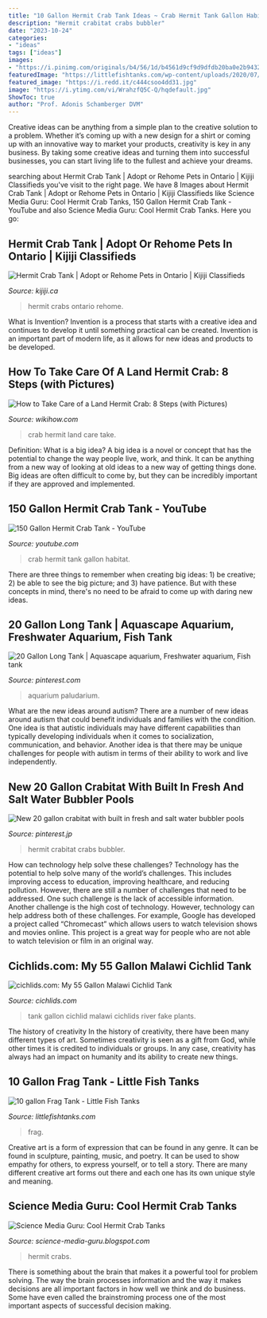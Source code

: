 ```yaml
---
title: "10 Gallon Hermit Crab Tank Ideas ~ Crab Hermit Tank Gallon Habitat"
description: "Hermit crabitat crabs bubbler"
date: "2023-10-24"
categories:
- "ideas"
tags: ["ideas"]
images:
- "https://i.pinimg.com/originals/b4/56/1d/b4561d9cf9d9dfdb20ba0e2b943231f2.jpg"
featuredImage: "https://littlefishtanks.com/wp-content/uploads/2020/07/DSC03855-1536x1152.jpg"
featured_image: "https://i.redd.it/c444csoo4dd31.jpg"
image: "https://i.ytimg.com/vi/WrahzfQ5C-Q/hqdefault.jpg"
ShowToc: true
author: "Prof. Adonis Schamberger DVM"
---
```



Creative ideas can be anything from a simple plan to the creative solution to a problem. Whether it’s coming up with a new design for a shirt or coming up with an innovative way to market your products, creativity is key in any business. By taking some creative ideas and turning them into successful businesses, you can start living life to the fullest and achieve your dreams.

	

		
searching about Hermit Crab Tank | Adopt or Rehome Pets in Ontario | Kijiji Classifieds you've visit to the right page. We have 8 Images about Hermit Crab Tank | Adopt or Rehome Pets in Ontario | Kijiji Classifieds like Science Media Guru: Cool Hermit Crab Tanks, 150 Gallon Hermit Crab Tank - YouTube and also Science Media Guru: Cool Hermit Crab Tanks. Here you go:
		
    
## Hermit Crab Tank | Adopt Or Rehome Pets In Ontario | Kijiji Classifieds

<img loading=lazy src="https://i.ebayimg.com/00/s/OTY2WDEyNDI=/z/fX8AAOSwndFd-EXc/$_35.JPG" onerror="this.onerror=null;this.src='https://tse1.mm.bing.net/th?id=OIP.2b9XJMU403Fk6jgvxcGAiQAAAA&amp;pid=15.1';" alt="Hermit Crab Tank | Adopt or Rehome Pets in Ontario | Kijiji Classifieds">

_Source: kijiji.ca_

>hermit crabs ontario rehome. 

	

What is Invention?
Invention is a process that starts with a creative idea and continues to develop it until something practical can be created. Invention is an important part of modern life, as it allows for new ideas and products to be developed.

    
## How To Take Care Of A Land Hermit Crab: 8 Steps (with Pictures)

<img loading=lazy src="http://www.wikihow.com/images/b/be/Take-Care-of-a-Land-Hermit-Crab-Step-8.jpg" onerror="this.onerror=null;this.src='https://tse2.mm.bing.net/th?id=OIP.xTCihhbqXo0iyRlX8QUlFwHaFj&amp;pid=15.1';" alt="How to Take Care of a Land Hermit Crab: 8 Steps (with Pictures)">

_Source: wikihow.com_

>crab hermit land care take. 

	

Definition: What is a big idea?
A big idea is a novel or concept that has the potential to change the way people live, work, and think. It can be anything from a new way of looking at old ideas to a new way of getting things done. Big ideas are often difficult to come by, but they can be incredibly important if they are approved and implemented.

    
## 150 Gallon Hermit Crab Tank - YouTube

<img loading=lazy src="https://i.ytimg.com/vi/WrahzfQ5C-Q/hqdefault.jpg" onerror="this.onerror=null;this.src='https://tse1.mm.bing.net/th?id=OIP.hHd1x9TIHhTToRwMUixilgHaFj&amp;pid=15.1';" alt="150 Gallon Hermit Crab Tank - YouTube">

_Source: youtube.com_

>crab hermit tank gallon habitat. 

	

There are three things to remember when creating big ideas: 1) be creative; 2) be able to see the big picture; and 3) have patience. But with these concepts in mind, there's no need to be afraid to come up with daring new ideas.

    
## 20 Gallon Long Tank | Aquascape Aquarium, Freshwater Aquarium, Fish Tank

<img loading=lazy src="https://i.pinimg.com/originals/74/14/03/741403000c450839046caa819cf733cd.jpg" onerror="this.onerror=null;this.src='https://tse1.mm.bing.net/th?id=OIP.6ovAvuY92Guw5G4RuI6cygHaDg&amp;pid=15.1';" alt="20 Gallon Long Tank | Aquascape aquarium, Freshwater aquarium, Fish tank">

_Source: pinterest.com_

>aquarium paludarium. 

	

What are the new ideas around autism?
There are a number of new ideas around autism that could benefit individuals and families with the condition. One idea is that autistic individuals may have different capabilities than typically developing individuals when it comes to socialization, communication, and behavior. Another idea is that there may be unique challenges for people with autism in terms of their ability to work and live independently.

    
## New 20 Gallon Crabitat With Built In Fresh And Salt Water Bubbler Pools

<img loading=lazy src="https://i.pinimg.com/originals/b4/56/1d/b4561d9cf9d9dfdb20ba0e2b943231f2.jpg" onerror="this.onerror=null;this.src='https://tse2.mm.bing.net/th?id=OIP.EqkOAzL3HjpX0zO95jcXbgHaFj&amp;pid=15.1';" alt="New 20 gallon crabitat with built in fresh and salt water bubbler pools">

_Source: pinterest.jp_

>hermit crabitat crabs bubbler. 

	

How can technology help solve these challenges?
Technology has the potential to help solve many of the world’s challenges. This includes improving access to education, improving healthcare, and reducing pollution. However, there are still a number of challenges that need to be addressed. One such challenge is the lack of accessible information. Another challenge is the high cost of technology. However, technology can help address both of these challenges. For example, Google has developed a project called “Chromecast” which allows users to watch television shows and movies online. This project is a great way for people who are not able to watch television or film in an original way.

    
## Cichlids.com: My 55 Gallon Malawi Cichlid Tank

<img loading=lazy src="http://www.cichlids.com/uploads/tx_usercichlids/user_pics/7549/imgp05_49080a5775.jpg" onerror="this.onerror=null;this.src='https://tse4.mm.bing.net/th?id=OIP.ljgX3imIr37YEI4LK2QRjwHaFj&amp;pid=15.1';" alt="cichlids.com: My 55 Gallon Malawi Cichlid Tank">

_Source: cichlids.com_

>tank gallon cichlid malawi cichlids river fake plants. 

	

The history of creativity
In the history of creativity, there have been many different types of art. Sometimes creativity is seen as a gift from God, while other times it is credited to individuals or groups. In any case, creativity has always had an impact on humanity and its ability to create new things.

    
## 10 Gallon Frag Tank - Little Fish Tanks

<img loading=lazy src="https://littlefishtanks.com/wp-content/uploads/2020/07/DSC03855-1536x1152.jpg" onerror="this.onerror=null;this.src='https://tse3.mm.bing.net/th?id=OIP.NuOBGjMYlffIKAJf6QIbsQHaFj&amp;pid=15.1';" alt="10 gallon Frag Tank - Little Fish Tanks">

_Source: littlefishtanks.com_

>frag. 

	

Creative art is a form of expression that can be found in any genre. It can be found in sculpture, painting, music, and poetry. It can be used to show empathy for others, to express yourself, or to tell a story. There are many different creative art forms out there and each one has its own unique style and meaning.

    
## Science Media Guru: Cool Hermit Crab Tanks

<img loading=lazy src="https://i.redd.it/c444csoo4dd31.jpg" onerror="this.onerror=null;this.src='https://tse4.mm.bing.net/th?id=OIP.hQXYXn-2eAe9nQ1vCnPcrgHaFj&amp;pid=15.1';" alt="Science Media Guru: Cool Hermit Crab Tanks">

_Source: science-media-guru.blogspot.com_

>hermit crabs. 

	

There is something about the brain that makes it a powerful tool for problem solving. The way the brain processes information and the way it makes decisions are all important factors in how well we think and do business. Some have even called the brainstroming process one of the most important aspects of successful decision making.

